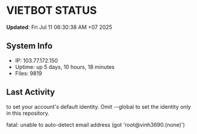 # VIETBOT STATUS
**Updated**: Fri Jul 11 06:30:38 AM +07 2025

## System Info
- IP: 103.77.172.150
- Uptime: up 5 days, 10 hours, 18 minutes
- Files: 9819

## Last Activity

to set your account's default identity.
Omit --global to set the identity only in this repository.

fatal: unable to auto-detect email address (got 'root@vinh3690.(none)')
